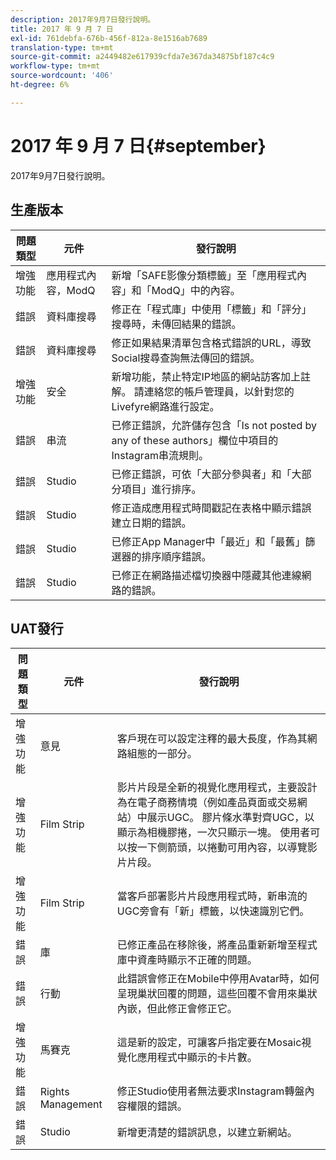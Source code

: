 ```yaml
---
description: 2017年9月7日發行說明。
title: 2017 年 9 月 7 日
exl-id: 761debfa-676b-456f-812a-8e1516ab7689
translation-type: tm+mt
source-git-commit: a2449482e617939cfda7e367da34875bf187c4c9
workflow-type: tm+mt
source-wordcount: '406'
ht-degree: 6%

---
```


# 2017 年 9 月 7 日{#september}

2017年9月7日發行說明。

## 生產版本

| **問題類型** | **元件** | **發行說明** |
|---|---|---|
| 增強功能 | 應用程式內容，ModQ | 新增「SAFE影像分類標籤」至「應用程式內容」和「ModQ」中的內容。 |
| 錯誤 | 資料庫搜尋 | 修正在「程式庫」中使用「標籤」和「評分」搜尋時，未傳回結果的錯誤。 |
| 錯誤 | 資料庫搜尋 | 修正如果結果清單包含格式錯誤的URL，導致Social搜尋查詢無法傳回的錯誤。 |
| 增強功能 | 安全 | 新增功能，禁止特定IP地區的網站訪客加上註解。 請連絡您的帳戶管理員，以針對您的Livefyre網路進行設定。 |
| 錯誤 | 串流 | 已修正錯誤，允許儲存包含「Is not posted by any of these authors」欄位中項目的Instagram串流規則。 |
| 錯誤 | Studio | 已修正錯誤，可依「大部分參與者」和「大部分項目」進行排序。 |
| 錯誤 | Studio | 修正造成應用程式時間戳記在表格中顯示錯誤建立日期的錯誤。 |
| 錯誤 | Studio | 已修正App Manager中「最近」和「最舊」篩選器的排序順序錯誤。 |
| 錯誤 | Studio | 已修正在網路描述檔切換器中隱藏其他連線網路的錯誤。 |

## UAT發行

| **問題類型** | **元件** | **發行說明** |
|---|---|---|
| 增強功能 | 意見 | 客戶現在可以設定注釋的最大長度，作為其網路組態的一部分。 |
| 增強功能 | Film Strip | 影片片段是全新的視覺化應用程式，主要設計為在電子商務情境（例如產品頁面或交易網站）中展示UGC。 膠片條水準對齊UGC，以顯示為相機膠捲，一次只顯示一塊。 使用者可以按一下側箭頭，以捲動可用內容，以導覽影片片段。 |
| 增強功能 | Film Strip | 當客戶部署影片片段應用程式時，新串流的UGC旁會有「新」標籤，以快速識別它們。 |
| 錯誤 | 庫 | 已修正產品在移除後，將產品重新新增至程式庫中資產時顯示不正確的問題。 |
| 錯誤 | 行動 | 此錯誤會修正在Mobile中停用Avatar時，如何呈現巢狀回覆的問題，這些回覆不會用來巢狀內嵌，但此修正會修正它。 |
| 增強功能 | 馬賽克 | 這是新的設定，可讓客戶指定要在Mosaic視覺化應用程式中顯示的卡片數。 |
| 錯誤 | Rights Management | 修正Studio使用者無法要求Instagram轉盤內容權限的錯誤。 |
| 錯誤 | Studio | 新增更清楚的錯誤訊息，以建立新網站。 |
